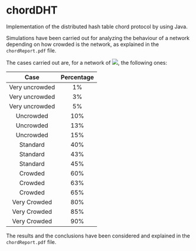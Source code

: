 # chordDHT
Implementation of the distributed hash table chord protocol by using Java.

Simulations have been carried out for analyzing the behaviour of a network depending on how crowded is the network, as explained in the  `chordReport.pdf` file.

The cases carried out are, for a network of <img src="https://latex.codecogs.com/svg.latex?\Large&2^{15}"/>, the following ones:

| Case           | Percentage |
|:----------------:|:---:|
| Very uncrowded | 1% |
| Very uncrowded | 3% |
| Very uncrowded | 5% |
| Uncrowded      | 10% |
| Uncrowded      | 13% |
| Uncrowded      | 15% |
| Standard       | 40% |
| Standard       | 43% |
| Standard       | 45% |
| Crowded        | 60% |
| Crowded        | 63% |
| Crowded        | 65% |
| Very Crowded   | 80% |
| Very Crowded   | 85% |
| Very Crowded   | 90% |

The results and the conclusions have been considered and explained in the `chordReport.pdf` file.
